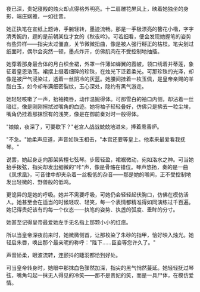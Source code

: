 夜已深，贵妃寝殿的烛火却点得格外明亮。十二扇雕花屏风上，映着她独坐的身影，端庄娴雅，一如往昔。

她正执笔在宣纸上题诗，手腕轻转，墨迹流畅。那是一手极漂亮的簪花小楷，字字清秀婉约，题的是前朝某位才女的《秋夜吟》。可若细看，便会发现她握笔的姿势有些异样——指尖太过僵直，关节微微扭曲，像是被人强行掰正的枯枝。笔尖划过纸面时，偶尔会突然一顿，墨点炸开，仿佛肌肉在不受控制地抽搐。

她穿着那身最合体的月白织金裙，外罩一件薄如蝉翼的霞帔，领口绣着并蒂莲，象征着皇恩浩荡。裙摆上缀着细碎的珍珠，在烛光下泛着柔光。可那珍珠的光泽，却像是被尸气浸染过，透着一丝阴冷的灰蓝。她腰间挂着一枚玉佩，是皇帝亲赐的羊脂白玉，如今却布满细密裂纹，玉心深处，隐约有黑气游走。

她轻轻咳嗽了一声，抬袖掩唇，动作温婉得体。可那雪白的袖口内侧，却沾着一丝暗红，像是刚刚擦拭过嘴角的血迹。她将袖子轻轻叠好，仿佛只是拂去一粒尘埃，嘴角仍挂着那抹惯有的浅笑，像是在御前奏对时一般得体。

"娘娘，夜深了，可要歇下？"老宫人战战兢兢地进来，捧着熏香炉。

"不急。"她柔声应道，声音如珠玉相击，"本宫还要等皇上。他素来最爱看我抚琴。"

说罢，她起身走向那架紫檀七弦琴。步履轻盈，裙裾微动，宛如洛水之神。可当她抬手拨弦，指尖却发出细微的"咔"声，像是骨骼在错位。琴声悠扬，奏的是一曲《凤求凰》，可音律中却夹杂着一丝极低的杂音——那是她的喉间，正不受控制地发出轻微的、野兽般的低鸣。

更诡异的是她的呼吸。她并不需要呼吸，可她仍会轻轻起伏胸口，仿佛在模仿活人。她甚至会在适当的时候轻叹、轻笑，每一个表情都精准得如同演练过千百遍。她记得贵妃该有的每一个仪态——执笔的姿势、执盏的弧度、垂眸的分寸。

她甚至记得皇帝最爱她左手无名指上那颗小小的红痣。

所以当皇帝深夜前来时，她微微侧首，让那枚染了朱砂的指甲，恰好映入烛光。她轻启朱唇，唤出那个最亲昵的称呼："陛下……臣妾等您许久了。"

声音娇柔，眼波流转，连颤抖的睫羽都恰到好处。

可当皇帝转身时，她眼中那抹血色骤然加深，指尖的黑气悄然蔓延。她轻轻抚过琴弦，嘴角勾起一抹无人得见的冷笑——那不是贵妃的笑，而是一具尸体，在模仿爱情。